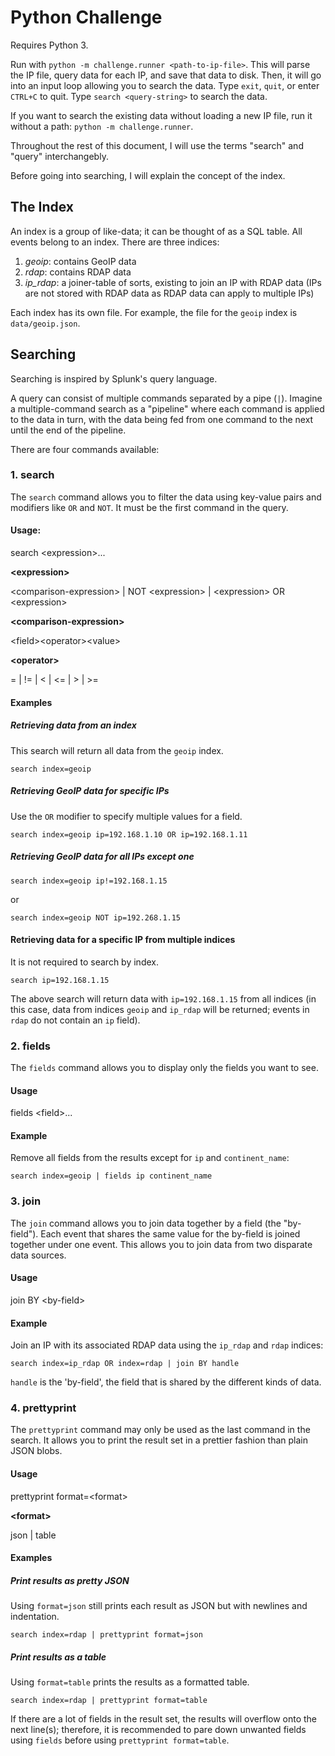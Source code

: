 # Python Challenge

Requires Python 3.

Run with `python -m challenge.runner <path-to-ip-file>`. This will parse the IP file, query data for each IP, and save that data to disk. Then, it will go into an input loop allowing you to search the data. Type `exit`, `quit`, or enter `CTRL+C` to quit. Type `search <query-string>` to search the data.

If you want to search the existing data without loading a new IP file, run it without a path: `python -m challenge.runner`.

Throughout the rest of this document, I will use the terms "search" and "query" interchangebly.

Before going into searching, I will explain the concept of the index.

## The Index

An index is a group of like-data; it can be thought of as a SQL table. All events belong to an index. There are three indices:

1. *geoip*: contains GeoIP data
2. *rdap*: contains RDAP data
3. *ip_rdap*: a joiner-table of sorts, existing to join an IP with RDAP data (IPs are not stored with RDAP data as RDAP data can apply to multiple IPs)

Each index has its own file. For example, the file for the `geoip` index is `data/geoip.json`.

## Searching

Searching is inspired by Splunk's query language.

A query can consist of multiple commands separated by a pipe (`|`). Imagine a multiple-command search as a "pipeline" where each command is applied to the data in turn, with the data being fed from one command to the next until the end of the pipeline.

There are four commands available:

### 1. search

The `search` command allows you to filter the data using key-value pairs and modifiers like `OR` and `NOT`. It must be the first command in the query.

#### Usage:

search \<expression>...

**\<expression>**

\<comparison-expression> | NOT \<expression> | \<expression> OR \<expression>

**\<comparison-expression>**

\<field>\<operator>\<value>

**\<operator>**

= | != | < | <= | > | >=

#### Examples

##### Retrieving data from an index

This search will return all data from the `geoip` index.

`search index=geoip`

##### Retrieving GeoIP data for specific IPs

Use the `OR` modifier to specify multiple values for a field.

`search index=geoip ip=192.168.1.10 OR ip=192.168.1.11`

##### Retrieving GeoIP data for all IPs except one

`search index=geoip ip!=192.168.1.15`

or

`search index=geoip NOT ip=192.268.1.15`

#### Retrieving data for a specific IP from multiple indices

It is not required to search by index.

`search ip=192.168.1.15`

The above search will return data with `ip=192.168.1.15` from all indices (in this case, data from indices `geoip` and `ip_rdap` will be returned; events in `rdap` do not contain an `ip` field).

### 2. fields

The `fields` command allows you to display only the fields you want to see.

#### Usage

fields \<field>...

#### Example

Remove all fields from the results except for `ip` and `continent_name`:

`search index=geoip | fields ip continent_name`

### 3. join

The `join` command allows you to join data together by a field (the "by-field"). Each event that shares the same value for the by-field is joined together under one event. This allows you to join data from two disparate data sources.

#### Usage

join BY \<by-field>

#### Example

Join an IP with its associated RDAP data using the `ip_rdap` and `rdap` indices:

`search index=ip_rdap OR index=rdap | join BY handle`

`handle` is the 'by-field', the field that is shared by the different kinds of data.

### 4. prettyprint

The `prettyprint` command may only be used as the last command in the search. It allows you to print the result set in a prettier fashion than plain JSON blobs.

#### Usage

prettyprint format=\<format>

**\<format>**

json | table

#### Examples

##### Print results as pretty JSON

Using `format=json` still prints each result as JSON but with newlines and indentation.

`search index=rdap | prettyprint format=json`

##### Print results as a table

Using `format=table` prints the results as a formatted table.

`search index=rdap | prettyprint format=table`

If there are a lot of fields in the result set, the results will overflow onto the next line(s); therefore, it is recommended to pare down unwanted fields using `fields` before using `prettyprint format=table`.
